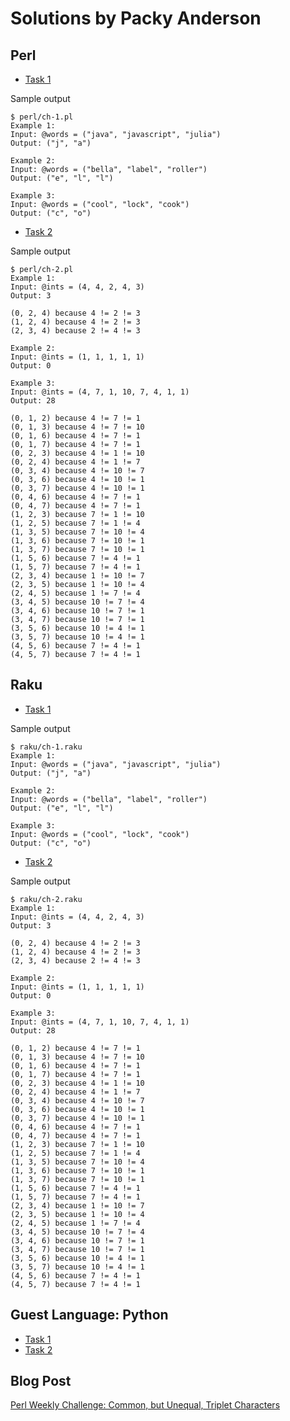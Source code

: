 # Solutions by Packy Anderson

## Perl

* [Task 1](perl/ch-1.pl)

Sample output
```
$ perl/ch-1.pl
Example 1:
Input: @words = ("java", "javascript", "julia")
Output: ("j", "a")

Example 2:
Input: @words = ("bella", "label", "roller")
Output: ("e", "l", "l")

Example 3:
Input: @words = ("cool", "lock", "cook")
Output: ("c", "o")
```

* [Task 2](perl/ch-2.pl)

Sample output
```
$ perl/ch-2.pl
Example 1:
Input: @ints = (4, 4, 2, 4, 3)
Output: 3

(0, 2, 4) because 4 != 2 != 3
(1, 2, 4) because 4 != 2 != 3
(2, 3, 4) because 2 != 4 != 3

Example 2:
Input: @ints = (1, 1, 1, 1, 1)
Output: 0

Example 3:
Input: @ints = (4, 7, 1, 10, 7, 4, 1, 1)
Output: 28

(0, 1, 2) because 4 != 7 != 1
(0, 1, 3) because 4 != 7 != 10
(0, 1, 6) because 4 != 7 != 1
(0, 1, 7) because 4 != 7 != 1
(0, 2, 3) because 4 != 1 != 10
(0, 2, 4) because 4 != 1 != 7
(0, 3, 4) because 4 != 10 != 7
(0, 3, 6) because 4 != 10 != 1
(0, 3, 7) because 4 != 10 != 1
(0, 4, 6) because 4 != 7 != 1
(0, 4, 7) because 4 != 7 != 1
(1, 2, 3) because 7 != 1 != 10
(1, 2, 5) because 7 != 1 != 4
(1, 3, 5) because 7 != 10 != 4
(1, 3, 6) because 7 != 10 != 1
(1, 3, 7) because 7 != 10 != 1
(1, 5, 6) because 7 != 4 != 1
(1, 5, 7) because 7 != 4 != 1
(2, 3, 4) because 1 != 10 != 7
(2, 3, 5) because 1 != 10 != 4
(2, 4, 5) because 1 != 7 != 4
(3, 4, 5) because 10 != 7 != 4
(3, 4, 6) because 10 != 7 != 1
(3, 4, 7) because 10 != 7 != 1
(3, 5, 6) because 10 != 4 != 1
(3, 5, 7) because 10 != 4 != 1
(4, 5, 6) because 7 != 4 != 1
(4, 5, 7) because 7 != 4 != 1
```

## Raku

* [Task 1](raku/ch-1.raku)

Sample output
```
$ raku/ch-1.raku
Example 1:
Input: @words = ("java", "javascript", "julia")
Output: ("j", "a")

Example 2:
Input: @words = ("bella", "label", "roller")
Output: ("e", "l", "l")

Example 3:
Input: @words = ("cool", "lock", "cook")
Output: ("c", "o")
```

* [Task 2](raku/ch-2.raku)

Sample output
```
$ raku/ch-2.raku
Example 1:
Input: @ints = (4, 4, 2, 4, 3)
Output: 3

(0, 2, 4) because 4 != 2 != 3
(1, 2, 4) because 4 != 2 != 3
(2, 3, 4) because 2 != 4 != 3

Example 2:
Input: @ints = (1, 1, 1, 1, 1)
Output: 0

Example 3:
Input: @ints = (4, 7, 1, 10, 7, 4, 1, 1)
Output: 28

(0, 1, 2) because 4 != 7 != 1
(0, 1, 3) because 4 != 7 != 10
(0, 1, 6) because 4 != 7 != 1
(0, 1, 7) because 4 != 7 != 1
(0, 2, 3) because 4 != 1 != 10
(0, 2, 4) because 4 != 1 != 7
(0, 3, 4) because 4 != 10 != 7
(0, 3, 6) because 4 != 10 != 1
(0, 3, 7) because 4 != 10 != 1
(0, 4, 6) because 4 != 7 != 1
(0, 4, 7) because 4 != 7 != 1
(1, 2, 3) because 7 != 1 != 10
(1, 2, 5) because 7 != 1 != 4
(1, 3, 5) because 7 != 10 != 4
(1, 3, 6) because 7 != 10 != 1
(1, 3, 7) because 7 != 10 != 1
(1, 5, 6) because 7 != 4 != 1
(1, 5, 7) because 7 != 4 != 1
(2, 3, 4) because 1 != 10 != 7
(2, 3, 5) because 1 != 10 != 4
(2, 4, 5) because 1 != 7 != 4
(3, 4, 5) because 10 != 7 != 4
(3, 4, 6) because 10 != 7 != 1
(3, 4, 7) because 10 != 7 != 1
(3, 5, 6) because 10 != 4 != 1
(3, 5, 7) because 10 != 4 != 1
(4, 5, 6) because 7 != 4 != 1
(4, 5, 7) because 7 != 4 != 1
```

## Guest Language: Python
* [Task 1](python/ch-1.py)
* [Task 2](python/ch-1.py)

## Blog Post

[Perl Weekly Challenge: Common, but Unequal, Triplet Characters](https://packy.dardan.com/2023/09/12/perl-weekly-challenge-common-but-unequal-triplet-characters/)
